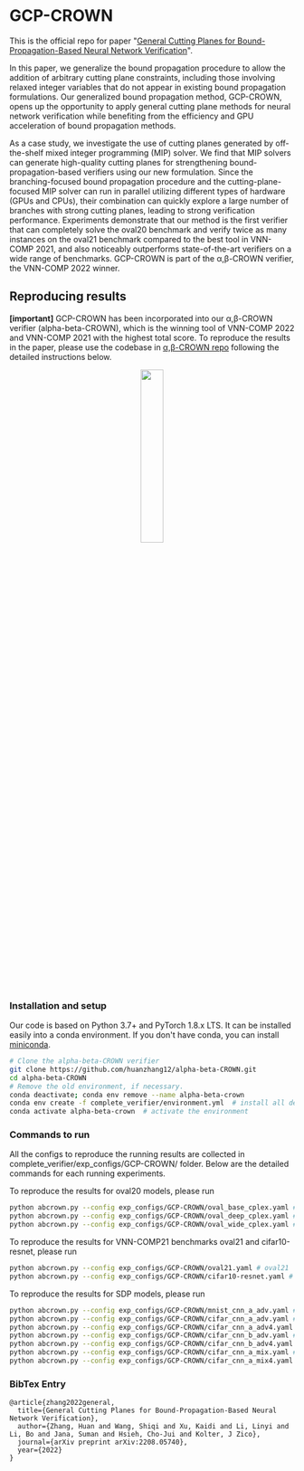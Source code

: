 # GCP-CROWN

This is the official repo for paper "[General Cutting Planes for Bound-Propagation-Based Neural Network Verification](https://arxiv.org/pdf/2208.05740.pdf)". 

In this paper, we generalize the bound propagation procedure to allow the addition of arbitrary cutting plane constraints, including those involving relaxed integer variables that do not appear in existing bound propagation formulations. Our generalized bound propagation method, GCP-CROWN, opens up the opportunity to apply general cutting plane methods for neural network verification while benefiting from the efficiency and GPU acceleration of bound propagation methods.

As a case study, we investigate the use of cutting planes generated by off-the-shelf mixed integer programming (MIP) solver. We find that MIP solvers can generate high-quality cutting planes for strengthening bound-propagation-based verifiers using our new formulation. Since the branching-focused bound propagation procedure and the cutting-plane-focused MIP solver can run in parallel utilizing different types of hardware (GPUs and CPUs), their combination can quickly explore a large number of branches with strong cutting planes, leading to strong verification performance. Experiments demonstrate that our method is the first verifier that can completely solve the oval20 benchmark and verify twice as many instances on the oval21 benchmark compared to the best tool in VNN-COMP 2021, and also noticeably outperforms state-of-the-art verifiers on a wide range of benchmarks. GCP-CROWN is part of the α,β-CROWN verifier, the VNN-COMP 2022 winner.

## Reproducing results

**[important]** GCP-CROWN has been incorporated into our α,β-CROWN verifier (alpha-beta-CROWN), which is the winning tool of VNN-COMP 2022 and VNN-COMP 2021 with the highest total score. To reproduce the results in the paper, please use the codebase in [α,β-CROWN repo](abcrown.org) following the detailed instructions below.

<p align="center">
<a href="abcrown.org"><img src="https://www.cs.columbia.edu/~tcwangshiqi/images/abcrown_logo.png" width="28%"></a>
</p>

### Installation and setup

Our code is based on Python 3.7+ and PyTorch 1.8.x LTS. It can be installed
easily into a conda environment. If you don't have conda, you can install
[miniconda](https://docs.conda.io/en/latest/miniconda.html).

```bash
# Clone the alpha-beta-CROWN verifier
git clone https://github.com/huanzhang12/alpha-beta-CROWN.git
cd alpha-beta-CROWN
# Remove the old environment, if necessary.
conda deactivate; conda env remove --name alpha-beta-crown
conda env create -f complete_verifier/environment.yml  # install all dependents into the alpha-beta-crown environment
conda activate alpha-beta-crown  # activate the environment
```

### Commands to run

All the configs to reproduce the running results are collected in complete_verifier/exp_configs/GCP-CROWN/ folder. Below are the detailed commands for each running experiments.

To reproduce the results for oval20 models, please run
```bash
python abcrown.py --config exp_configs/GCP-CROWN/oval_base_cplex.yaml # oval20 base
python abcrown.py --config exp_configs/GCP-CROWN/oval_deep_cplex.yaml # oval20 deep
python abcrown.py --config exp_configs/GCP-CROWN/oval_wide_cplex.yaml # oval20 wide
```

To reproduce the results for VNN-COMP21 benchmarks oval21 and cifar10-resnet, please run
```bash
python abcrown.py --config exp_configs/GCP-CROWN/oval21.yaml # oval21
python abcrown.py --config exp_configs/GCP-CROWN/cifar10-resnet.yaml # cifar10-resnet
```

To reproduce the results for SDP models, please run
```bash
python abcrown.py --config exp_configs/GCP-CROWN/mnist_cnn_a_adv.yaml # mnist_cnn_a_adv
python abcrown.py --config exp_configs/GCP-CROWN/cifar_cnn_a_adv.yaml # cifar_cnn_a_adv
python abcrown.py --config exp_configs/GCP-CROWN/cifar_cnn_a_adv4.yaml # cifar_cnn_a_adv4
python abcrown.py --config exp_configs/GCP-CROWN/cifar_cnn_b_adv.yaml # cifar_cnn_b_adv
python abcrown.py --config exp_configs/GCP-CROWN/cifar_cnn_b_adv4.yaml # cifar_cnn_b_adv4
python abcrown.py --config exp_configs/GCP-CROWN/cifar_cnn_a_mix.yaml # cifar_cnn_a_mix
python abcrown.py --config exp_configs/GCP-CROWN/cifar_cnn_a_mix4.yaml # cifar_cnn_a_mix4
```


### BibTex Entry

```
@article{zhang2022general,
  title={General Cutting Planes for Bound-Propagation-Based Neural Network Verification},
  author={Zhang, Huan and Wang, Shiqi and Xu, Kaidi and Li, Linyi and Li, Bo and Jana, Suman and Hsieh, Cho-Jui and Kolter, J Zico},
  journal={arXiv preprint arXiv:2208.05740},
  year={2022}
}
```
